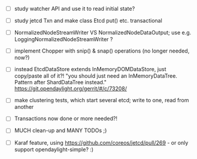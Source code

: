 
- [ ] study watcher API and use it to read initial state?

- [ ] study jetcd Txn and make class Etcd put() etc. transactional

- [ ] NormalizedNodeStreamWriter VS NormalizedNodeDataOutput; use e.g. LoggingNormalizedNodeStreamWriter ?

- [ ] implement Chopper with snip() & snap() operations (no longer needed, now?)

- [ ] instead EtcdDataStore extends InMemoryDOMDataStore, just copy/paste all of it?!
      "you should just need an InMemoryDataTree. Pattern after ShardDataTree instead."
      https://git.opendaylight.org/gerrit/#/c/73208/

- [ ] make clustering tests, which start several etcd; write to one, read from another

- [ ] Transactions now done or more needed?!

- [ ] MUCH clean-up and MANY TODOs ;)

- [ ] Karaf feature, using https://github.com/coreos/jetcd/pull/269 - or only support opendaylight-simple? :)
